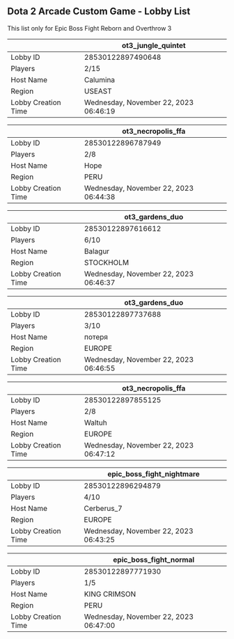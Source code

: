 ## Dota 2 Arcade Custom Game - Lobby List

This list only for Epic Boss Fight Reborn and Overthrow 3

|  | ot3_jungle_quintet |
| ------ | ------ |
| Lobby ID | 28530122897490648 |
| Players | 2/15 |
| Host Name | Calumina |
| Region | USEAST |
| Lobby Creation Time | Wednesday, November 22, 2023 06:46:19 |


|  | ot3_necropolis_ffa |
| ------ | ------ |
| Lobby ID | 28530122896787949 |
| Players | 2/8 |
| Host Name | Hope |
| Region | PERU |
| Lobby Creation Time | Wednesday, November 22, 2023 06:44:38 |


|  | ot3_gardens_duo |
| ------ | ------ |
| Lobby ID | 28530122897616612 |
| Players | 6/10 |
| Host Name | Balagur |
| Region | STOCKHOLM |
| Lobby Creation Time | Wednesday, November 22, 2023 06:46:37 |


|  | ot3_gardens_duo |
| ------ | ------ |
| Lobby ID | 28530122897737688 |
| Players | 3/10 |
| Host Name | потеря |
| Region | EUROPE |
| Lobby Creation Time | Wednesday, November 22, 2023 06:46:55 |


|  | ot3_necropolis_ffa |
| ------ | ------ |
| Lobby ID | 28530122897855125 |
| Players | 2/8 |
| Host Name | Waltuh |
| Region | EUROPE |
| Lobby Creation Time | Wednesday, November 22, 2023 06:47:12 |


|  | epic_boss_fight_nightmare |
| ------ | ------ |
| Lobby ID | 28530122896294879 |
| Players | 4/10 |
| Host Name | Cerberus_7 |
| Region | EUROPE |
| Lobby Creation Time | Wednesday, November 22, 2023 06:43:25 |


|  | epic_boss_fight_normal |
| ------ | ------ |
| Lobby ID | 28530122897771930 |
| Players | 1/5 |
| Host Name | KING  CRIMSON |
| Region | PERU |
| Lobby Creation Time | Wednesday, November 22, 2023 06:47:00 |


